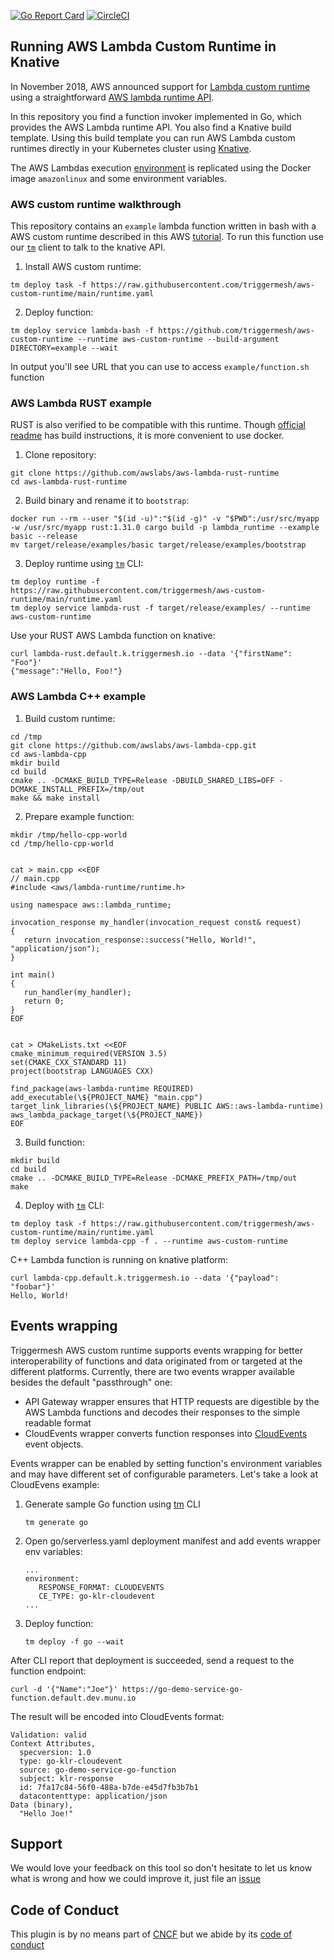 [![Go Report Card](https://goreportcard.com/badge/github.com/triggermesh/aws-custom-runtime)](https://goreportcard.com/report/github.com/triggermesh/aws-custom-runtime) [![CircleCI](https://circleci.com/gh/triggermesh/aws-custom-runtime.svg?style=shield)](https://circleci.com/gh/triggermesh/aws-custom-runtime)

## Running AWS Lambda Custom Runtime in Knative

In November 2018, AWS announced support for [Lambda custom runtime](https://aws.amazon.com/about-aws/whats-new/2018/11/aws-lambda-now-supports-custom-runtimes-and-layers/) using a straightforward [AWS lambda runtime API](https://docs.aws.amazon.com/lambda/latest/dg/runtimes-api.html).

In this repository you find a function invoker implemented in Go, which provides the AWS Lambda runtime API. You also find a Knative build template. Using this build template you can run AWS Lambda custom runtimes directly in your Kubernetes cluster using [Knative](https://github.com/knative).

The AWS Lambdas execution [environment](https://docs.aws.amazon.com/lambda/latest/dg/current-supported-versions.html) is replicated using the Docker image `amazonlinux` and some environment variables.

### AWS custom runtime walkthrough

This repository contains an `example` lambda function written in bash with a AWS custom runtime described in this AWS [tutorial](https://docs.aws.amazon.com/lambda/latest/dg/runtimes-walkthrough.html). To run this function use our [`tm`](https://github.com/triggermesh/tm) client to talk to the knative API.

1. Install AWS custom runtime:
```
tm deploy task -f https://raw.githubusercontent.com/triggermesh/aws-custom-runtime/main/runtime.yaml
```

2. Deploy function:
```
tm deploy service lambda-bash -f https://github.com/triggermesh/aws-custom-runtime --runtime aws-custom-runtime --build-argument DIRECTORY=example --wait
```

In output you'll see URL that you can use to access `example/function.sh` function


### AWS Lambda RUST example

RUST is also verified to be compatible with this runtime. Though [official readme](https://github.com/awslabs/aws-lambda-rust-runtime) has build instructions, it is more convenient to use docker.

1. Clone repository:
```
git clone https://github.com/awslabs/aws-lambda-rust-runtime
cd aws-lambda-rust-runtime
```

2. Build binary and rename it to `bootstrap`:
```
docker run --rm --user "$(id -u)":"$(id -g)" -v "$PWD":/usr/src/myapp -w /usr/src/myapp rust:1.31.0 cargo build -p lambda_runtime --example basic --release
mv target/release/examples/basic target/release/examples/bootstrap
```

3. Deploy runtime using [`tm`](https://github.com/triggermesh/tm) CLI:
```
tm deploy runtime -f https://raw.githubusercontent.com/triggermesh/aws-custom-runtime/main/runtime.yaml
tm deploy service lambda-rust -f target/release/examples/ --runtime aws-custom-runtime
```

Use your RUST AWS Lambda function on knative:

```
curl lambda-rust.default.k.triggermesh.io --data '{"firstName": "Foo"}'
{"message":"Hello, Foo!"}
```

### AWS Lambda C++ example

1. Build custom runtime:
```
cd /tmp
git clone https://github.com/awslabs/aws-lambda-cpp.git
cd aws-lambda-cpp
mkdir build
cd build
cmake .. -DCMAKE_BUILD_TYPE=Release -DBUILD_SHARED_LIBS=OFF -DCMAKE_INSTALL_PREFIX=/tmp/out
make && make install
```

2. Prepare example function:
```
mkdir /tmp/hello-cpp-world
cd /tmp/hello-cpp-world


cat > main.cpp <<EOF
// main.cpp
#include <aws/lambda-runtime/runtime.h>

using namespace aws::lambda_runtime;

invocation_response my_handler(invocation_request const& request)
{
   return invocation_response::success("Hello, World!", "application/json");
}

int main()
{
   run_handler(my_handler);
   return 0;
}
EOF


cat > CMakeLists.txt <<EOF
cmake_minimum_required(VERSION 3.5)
set(CMAKE_CXX_STANDARD 11)
project(bootstrap LANGUAGES CXX)

find_package(aws-lambda-runtime REQUIRED)
add_executable(\${PROJECT_NAME} "main.cpp")
target_link_libraries(\${PROJECT_NAME} PUBLIC AWS::aws-lambda-runtime)
aws_lambda_package_target(\${PROJECT_NAME})
EOF
```

3. Build function:
```
mkdir build
cd build
cmake .. -DCMAKE_BUILD_TYPE=Release -DCMAKE_PREFIX_PATH=/tmp/out
make
```

4. Deploy with [`tm`](https://github.com/triggermesh/tm) CLI:
```
tm deploy task -f https://raw.githubusercontent.com/triggermesh/aws-custom-runtime/main/runtime.yaml
tm deploy service lambda-cpp -f . --runtime aws-custom-runtime
```

C++ Lambda function is running on knative platform:
```
curl lambda-cpp.default.k.triggermesh.io --data '{"payload": "foobar"}'
Hello, World!
```

## Events wrapping

Triggermesh AWS custom runtime supports events wrapping for better interoperability of functions and data originated from or targeted at the different platforms. Currently, there are two events wrapper available besides the default "passthrough" one:

- API Gateway wrapper ensures that HTTP requests are digestible by the AWS Lambda functions and decodes their responses to the simple readable format
- CloudEvents wrapper converts function responses into [CloudEvents](https://github.com/cloudevents/spec/blob/v1.0/README.md) event objects.

Events wrapper can be enabled by setting function's environment variables and may have different set of configurable parameters. Let's take a look at CloudEvens example:

1. Generate sample Go function using [tm](https://github.com/triggermesh/tm) CLI
   ```
   tm generate go
   ```

1. Open go/serverless.yaml deployment manifest and add events wrapper env variables:
   ```
   ...
   environment:
      RESPONSE_FORMAT: CLOUDEVENTS
      CE_TYPE: go-klr-cloudevent
   ...
   ```
1. Deploy function:
   ```
   tm deploy -f go --wait
   ```

After CLI report that deployment is succeeded, send a request to the function endpoint:

```
curl -d '{"Name":"Joe"}' https://go-demo-service-go-function.default.dev.munu.io
```

The result will be encoded into CloudEvents format:

```
Validation: valid
Context Attributes,
  specversion: 1.0
  type: go-klr-cloudevent
  source: go-demo-service-go-function
  subject: klr-response
  id: 7fa17c84-56f0-488a-b7de-e45d7fb3b7b1
  datacontenttype: application/json
Data (binary),
  "Hello Joe!"
```

## Support

We would love your feedback on this tool so don't hesitate to let us know what is wrong and how we could improve it, just file an [issue](https://github.com/triggermesh/aws-custom-runtime/issues/new)

## Code of Conduct

This plugin is by no means part of [CNCF](https://www.cncf.io/) but we abide by its [code of conduct](https://github.com/cncf/foundation/blob/master/code-of-conduct.md)
